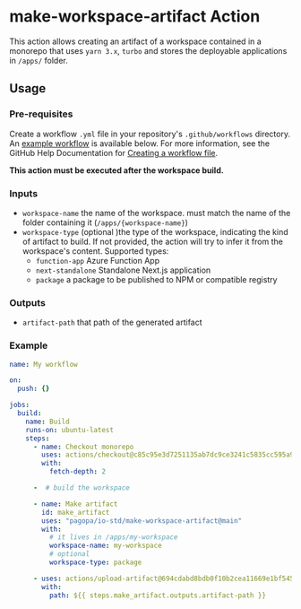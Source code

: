 # make-workspace-artifact Action

This action allows creating an artifact of a workspace contained in a monorepo that uses `yarn 3.x`, `turbo` and stores the deployable applications in `/apps/` folder.

## Usage

### Pre-requisites

Create a workflow `.yml` file in your repository's `.github/workflows` directory. An [example workflow](#example-cache-workflow) is available below. For more information, see the GitHub Help Documentation for [Creating a workflow file](https://help.github.com/en/articles/configuring-a-workflow#creating-a-workflow-file).

**This action must be executed after the workspace build.**

### Inputs

- `workspace-name` the name of the workspace. must match the name of the folder containing it (`/apps/{workspace-name}`)
- `workspace-type` (optional )the type of the workspace, indicating the kind of artifact to build. If not provided, the action will try to infer it from the workspace's content. Supported types:
  - `function-app` Azure Function App
  - `next-standalone` Standalone Next.js application
  - `package` a package to be published to NPM or compatible registry

### Outputs

- `artifact-path` that path of the generated artifact

### Example

```yaml
name: My workflow

on:
  push: {}

jobs:
  build:
    name: Build
    runs-on: ubuntu-latest
    steps:
      - name: Checkout monorepo
        uses: actions/checkout@c85c95e3d7251135ab7dc9ce3241c5835cc595a9 # v3.5.3
        with:
          fetch-depth: 2

      -  # build the workspace

      - name: Make artifact
        id: make_artifact
        uses: "pagopa/io-std/make-workspace-artifact@main"
        with:
          # it lives in /apps/my-workspace
          workspace-name: my-workspace
          # optional
          workspace-type: package

      - uses: actions/upload-artifact@694cdabd8bdb0f10b2cea11669e1bf5453eed0a6 # v4.2.0
        with:
          path: ${{ steps.make_artifact.outputs.artifact-path }}
```

